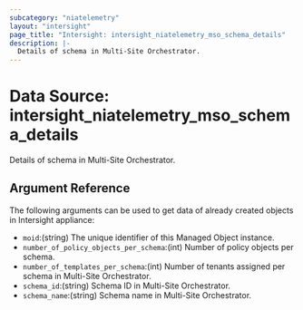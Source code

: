 ```yaml
---
subcategory: "niatelemetry"
layout: "intersight"
page_title: "Intersight: intersight_niatelemetry_mso_schema_details"
description: |-
  Details of schema in Multi-Site Orchestrator.
---
```


# Data Source: intersight_niatelemetry_mso_schema_details
Details of schema in Multi-Site Orchestrator.
## Argument Reference
The following arguments can be used to get data of already created objects in Intersight appliance:
* `moid`:(string) The unique identifier of this Managed Object instance. 
* `number_of_policy_objects_per_schema`:(int) Number of policy objects per schema. 
* `number_of_templates_per_schema`:(int) Number of tenants assigned per schema in Multi-Site Orchestrator. 
* `schema_id`:(string) Schema ID in Multi-Site Orchestrator. 
* `schema_name`:(string) Schema name in Multi-Site Orchestrator. 
